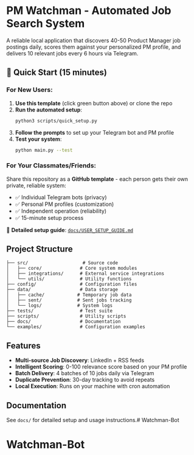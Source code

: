# PM Watchman - Automated Job Search System

A reliable local application that discovers 40-50 Product Manager job postings daily, scores them against your personalized PM profile, and delivers 10 relevant jobs every 6 hours via Telegram.

## 🚀 Quick Start (15 minutes)

### For New Users:
1. **Use this template** (click green button above) or clone the repo
2. **Run the automated setup**:
   ```bash
   python3 scripts/quick_setup.py
   ```
3. **Follow the prompts** to set up your Telegram bot and PM profile
4. **Test your system**:
   ```bash
   python main.py --test
   ```

### For Your Classmates/Friends:
Share this repository as a **GitHub template** - each person gets their own private, reliable system:
- ✅ Individual Telegram bots (privacy)
- ✅ Personal PM profiles (customization) 
- ✅ Independent operation (reliability)
- ✅ 15-minute setup process

📖 **Detailed setup guide**: [`docs/USER_SETUP_GUIDE.md`](docs/USER_SETUP_GUIDE.md)

## Project Structure

```
├── src/                    # Source code
│   ├── core/              # Core system modules
│   ├── integrations/      # External service integrations
│   └── utils/             # Utility functions
├── config/                # Configuration files
├── data/                  # Data storage
│   ├── cache/            # Temporary job data
│   ├── sent/             # Sent jobs tracking
│   └── logs/             # System logs
├── tests/                 # Test suite
├── scripts/               # Utility scripts
├── docs/                  # Documentation
└── examples/              # Configuration examples
```

## Features

- **Multi-source Job Discovery**: LinkedIn + RSS feeds
- **Intelligent Scoring**: 0-100 relevance score based on your PM profile
- **Batch Delivery**: 4 batches of 10 jobs daily via Telegram
- **Duplicate Prevention**: 30-day tracking to avoid repeats
- **Local Execution**: Runs on your machine with cron automation

## Documentation

See `docs/` for detailed setup and usage instructions.# Watchman-Bot
# Watchman-Bot
